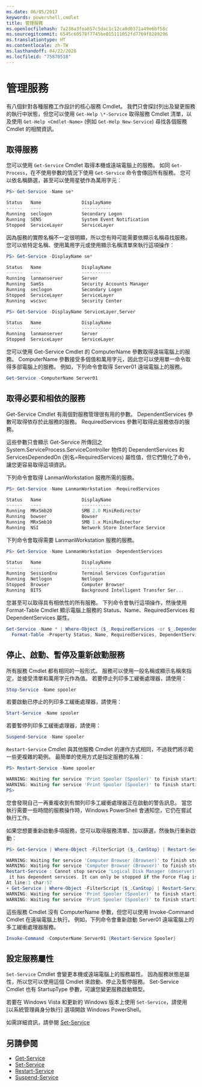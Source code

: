 ```yaml
---
ms.date: 06/05/2017
keywords: powershell,cmdlet
title: 管理服務
ms.openlocfilehash: 7a238a3fea857c5dac1c12ca0d0371a49e6bf58c
ms.sourcegitcommit: 6545c60578f7745be015111052fd7769f8289296
ms.translationtype: HT
ms.contentlocale: zh-TW
ms.lasthandoff: 04/22/2020
ms.locfileid: "75870518"
---
```

# <a name="managing-services"></a>管理服務

有八個針對各種服務工作設計的核心服務 Cmdlet。 我們只會探討列出及變更服務的執行中狀態，但您可以使用 `Get-Help \*-Service` 取得服務 Cmdlet 清單，以及使用 `Get-Help <Cmdlet-Name>` (例如 `Get-Help New-Service`) 尋找各個服務 Cmdlet 的相關資訊。

## <a name="getting-services"></a>取得服務

您可以使用 `Get-Service` Cmdlet 取得本機或遠端電腦上的服務。 如同 `Get-Process`，在不使用參數的情況下使用 `Get-Service` 命令會傳回所有服務。 您可以依名稱篩選，甚至可以使用星號作為萬用字元︰

```powershell
PS> Get-Service -Name se*

Status   Name               DisplayName
------   ----               -----------
Running  seclogon           Secondary Logon
Running  SENS               System Event Notification
Stopped  ServiceLayer       ServiceLayer
```

因為服務的實際名稱不一定很明顯，所以您有時可能需要依顯示名稱尋找服務。 您可以依特定名稱、使用萬用字元或使用顯示名稱清單來執行這項操作︰

```powershell
PS> Get-Service -DisplayName se*

Status   Name               DisplayName
------   ----               -----------
Running  lanmanserver       Server
Running  SamSs              Security Accounts Manager
Running  seclogon           Secondary Logon
Stopped  ServiceLayer       ServiceLayer
Running  wscsvc             Security Center

PS> Get-Service -DisplayName ServiceLayer,Server

Status   Name               DisplayName
------   ----               -----------
Running  lanmanserver       Server
Stopped  ServiceLayer       ServiceLayer
```

您可以使用 Get-Service Cmdlet 的 ComputerName 參數取得遠端電腦上的服務。 ComputerName 參數接受多個值和萬用字元，因此您可以使用單一命令取得多部電腦上的服務。 例如，下列命令會取得 Server01 遠端電腦上的服務。

```powershell
Get-Service -ComputerName Server01
```

## <a name="getting-required-and-dependent-services"></a>取得必要和相依的服務

Get-Service Cmdlet 有兩個對服務管理很有用的參數。 DependentServices 參數可取得依存於此服務的服務。 RequiredServices 參數可取得此服務依存的服務。

這些參數只會顯示 Get-Service 所傳回之 System.ServiceProcess.ServiceController 物件的 DependentServices 和 ServicesDependedOn (別名=RequiredServices) 屬性值，但它們簡化了命令，讓您更容易取得這項資訊。

下列命令會取得 LanmanWorkstation 服務所需的服務。

```powershell
PS> Get-Service -Name LanmanWorkstation -RequiredServices

Status   Name               DisplayName
------   ----               -----------
Running  MRxSmb20           SMB 2.0 MiniRedirector
Running  bowser             Bowser
Running  MRxSmb10           SMB 1.x MiniRedirector
Running  NSI                Network Store Interface Service
```

下列命令會取得需要 LanmanWorkstation 服務的服務。

```powershell
PS> Get-Service -Name LanmanWorkstation -DependentServices

Status   Name               DisplayName
------   ----               -----------
Running  SessionEnv         Terminal Services Configuration
Running  Netlogon           Netlogon
Stopped  Browser            Computer Browser
Running  BITS               Background Intelligent Transfer Ser...
```

您甚至可以取得具有相依性的所有服務。 下列命令會執行這項操作，然後使用 Format-Table Cmdlet 顯示電腦上服務的 Status、Name、RequiredServices 和 DependentServices 屬性。

```powershell
Get-Service -Name * | Where-Object {$_.RequiredServices -or $_.DependentServices} |
  Format-Table -Property Status, Name, RequiredServices, DependentServices -auto
```

## <a name="stopping-starting-suspending-and-restarting-services"></a>停止、啟動、暫停及重新啟動服務

所有服務 Cmdlet 都有相同的一般形式。 服務可以使用一般名稱或顯示名稱來指定，並接受清單和萬用字元作為值。 若要停止列印多工緩衝處理器，請使用：

```powershell
Stop-Service -Name spooler
```

若要啟動已停止的列印多工緩衝處理器，請使用：

```powershell
Start-Service -Name spooler
```

若要暫停列印多工緩衝處理器，請使用：

```powershell
Suspend-Service -Name spooler
```

`Restart-Service` Cmdlet 與其他服務 Cmdlet 的運作方式相同，不過我們將示範一些更複雜的範例。 最簡單的使用方式是指定服務的名稱︰

```powershell
PS> Restart-Service -Name spooler

WARNING: Waiting for service 'Print Spooler (Spooler)' to finish starting...
WARNING: Waiting for service 'Print Spooler (Spooler)' to finish starting...
PS>
```

您會發現自己一再重複收到有關列印多工緩衝處理器正在啟動的警告訊息。 當您執行需要一些時間的服務操作時，Windows PowerShell 會通知您，它仍在嘗試執行工作。

如果您想要重新啟動多項服務，您可以取得服務清單、加以篩選，然後執行重新啟動︰

```powershell
PS> Get-Service | Where-Object -FilterScript {$_.CanStop} | Restart-Service

WARNING: Waiting for service 'Computer Browser (Browser)' to finish stopping...
WARNING: Waiting for service 'Computer Browser (Browser)' to finish stopping...
Restart-Service : Cannot stop service 'Logical Disk Manager (dmserver)' because
 it has dependent services. It can only be stopped if the Force flag is set.
At line:1 char:57
+ Get-Service | Where-Object -FilterScript {$_.CanStop} | Restart-Service <<<<
WARNING: Waiting for service 'Print Spooler (Spooler)' to finish starting...
WARNING: Waiting for service 'Print Spooler (Spooler)' to finish starting...
```

這些服務 Cmdlet 沒有 ComputerName 參數，但您可以使用 Invoke-Command Cmdlet 在遠端電腦上執行。 例如，下列命令會重新啟動 Server01 遠端電腦上的多工緩衝處理器服務。

```powershell
Invoke-Command -ComputerName Server01 {Restart-Service Spooler}
```

## <a name="setting-service-properties"></a>設定服務屬性

`Set-Service` Cmdlet 會變更本機或遠端電腦上的服務屬性。 因為服務狀態是屬性，所以您可以使用這個 Cmdlet 來啟動、停止及暫停服務。
Set-Service Cmdlet 也有 StartupType 參數，可讓您變更服務啟動類型。

若要在 Windows Vista 和更新的 Windows 版本上使用 `Set-Service`，請使用 [以系統管理員身分執行] 選項開啟 Windows PowerShell。

如需詳細資訊，請參閱 [Set-Service](/powershell/module/Microsoft.PowerShell.Management/set-service)

## <a name="see-also"></a>另請參閱

- [Get-Service](/powershell/module/Microsoft.PowerShell.Management/get-service)
- [Set-Service](/powershell/module/Microsoft.PowerShell.Management/set-service)
- [Restart-Service](/powershell/module/Microsoft.PowerShell.Management/restart-service)
- [Suspend-Service](/powershell/module/Microsoft.PowerShell.Management/suspend-service)
